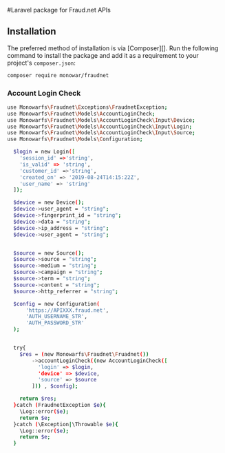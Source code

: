 #Laravel package for Fraud.net APIs

## Installation 
The preferred method of installation is via [Composer][]. Run the following
command to install the package and add it as a requirement to your project's
`composer.json`:

```bash
composer require monowar/fraudnet
```

### Account Login Check

```bash
use Monowarfs\Fraudnet\Exceptions\FraudnetException;
use Monowarfs\Fraudnet\Models\AccountLoginCheck;
use Monowarfs\Fraudnet\Models\AccountLoginCheck\Input\Device;
use Monowarfs\Fraudnet\Models\AccountLoginCheck\Input\Login;
use Monowarfs\Fraudnet\Models\AccountLoginCheck\Input\Source;
use Monowarfs\Fraudnet\Models\Configuration;
```

```bash
  $login = new Login([
    'session_id' =>'string',
    'is_valid' => 'string',
    'customer_id' =>'string',
    'created_on' => '2019-08-24T14:15:22Z',
    'user_name' => 'string'
  ]);

  $device = new Device();
  $device->user_agent = "string";
  $device->fingerprint_id = "string";
  $device->data = "string";
  $device->ip_address = "string";
  $device->user_agent = "string";


  $source = new Source();
  $source->source = "string";
  $source->medium = "string";
  $source->campaign = "string";
  $source->term = "string";
  $source->content = "string";
  $source->http_referrer = "string";

  $config = new Configuration(
      'https://APIXXX.fraud.net',
      'AUTH_USERNAME_STR',
      'AUTH_PASSWORD_STR'
  );


  try{
    $res = (new Monowarfs\Fraudnet\Fruadnet())
        ->accountLoginCheck((new AccountLoginCheck([
          'login' => $login,
          'device' => $device,
          'source' => $source
        ])) , $config);

    return $res;
  }catch (FraudnetException $e){
    \Log::error($e);
    return $e;
  }catch (\Exception|\Throwable $e){
    \Log::error($e);
    return $e;
  }
```
